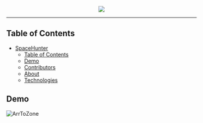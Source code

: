 <p align="center">
  <img src="https://i.imgur.com/QTQETFB.png">
</p>

------------------------------

## Table of Contents 
- [SpaceHunter](#spacehunter)
  - [Table of Contents](#table-of-contents)
  - [Demo](#demo)
  - [Contributors](#contributors)
  - [About](#about)
  - [Technologies](#technologies)

## Demo
![ArrToZone](https://github.com/daniellekuhn/ArrToZoneGIF/blob/master/ArrToZone.gif)
